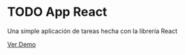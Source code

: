 # TODO App React

Una simple aplicación de tareas hecha con la librería React

[Ver Demo](https://peaceful-kare-dec74b.netlify.app/)
